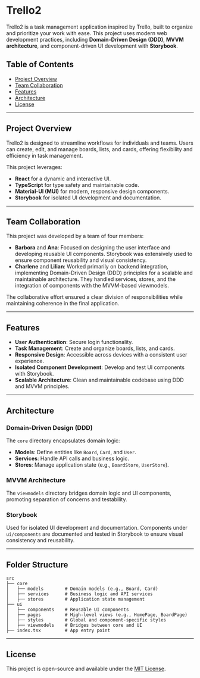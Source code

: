 # Trello2

Trello2 is a task management application inspired by Trello, built to organize and prioritize your work with ease. This project uses modern web development practices, including **Domain-Driven Design (DDD)**, **MVVM architecture**, and component-driven UI development with **Storybook**.

## Table of Contents

- [Project Overview](#project-overview)
- [Team Collaboration](#team-collaboration)
- [Features](#features)
- [Architecture](#architecture)
- [License](#license)

---

## Project Overview

Trello2 is designed to streamline workflows for individuals and teams. Users can create, edit, and manage boards, lists, and cards, offering flexibility and efficiency in task management.

This project leverages:

- **React** for a dynamic and interactive UI.
- **TypeScript** for type safety and maintainable code.
- **Material-UI (MUI)** for modern, responsive design components.
- **Storybook** for isolated UI development and documentation.

---

## Team Collaboration

This project was developed by a team of four members:

- **Barbora** and **Ana**: Focused on designing the user interface and developing reusable UI components. Storybook was extensively used to ensure component reusability and visual consistency.
- **Charlene** and **Lilian**: Worked primarily on backend integration, implementing Domain-Driven Design (DDD) principles for a scalable and maintainable architecture. They handled services, stores, and the integration of components with the MVVM-based viewmodels.

The collaborative effort ensured a clear division of responsibilities while maintaining coherence in the final application.

---

## Features

- **User Authentication**: Secure login functionality.
- **Task Management**: Create and organize boards, lists, and cards.
- **Responsive Design**: Accessible across devices with a consistent user experience.
- **Isolated Component Development**: Develop and test UI components with Storybook.
- **Scalable Architecture**: Clean and maintainable codebase using DDD and MVVM principles.

---

## Architecture

### **Domain-Driven Design (DDD)**  
The `core` directory encapsulates domain logic:

- **Models**: Define entities like `Board`, `Card`, and `User`.
- **Services**: Handle API calls and business logic.
- **Stores**: Manage application state (e.g., `BoardStore`, `UserStore`).

### **MVVM Architecture**  
The `viewmodels` directory bridges domain logic and UI components, promoting separation of concerns and testability.

### **Storybook**  
Used for isolated UI development and documentation. Components under `ui/components` are documented and tested in Storybook to ensure visual consistency and reusability.

---

## Folder Structure

```plaintext
src
├── core
│   ├── models        # Domain models (e.g., Board, Card)
│   ├── services      # Business logic and API services
│   ├── stores        # Application state management
├── ui
│   ├── components    # Reusable UI components
│   ├── pages         # High-level views (e.g., HomePage, BoardPage)
│   ├── styles        # Global and component-specific styles
│   ├── viewmodels    # Bridges between core and UI
├── index.tsx         # App entry point
```


---

## License

This project is open-source and available under the [MIT License](LICENSE).
